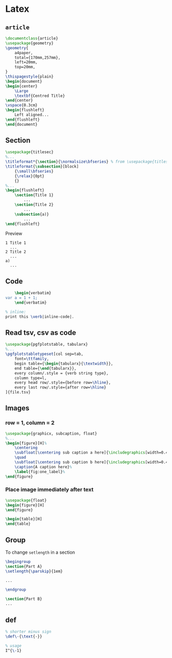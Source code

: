 # Latex

## `article`

```tex
\documentclass{article}
\usepackage{geometry}
\geometry{
    a4paper,
    total={170mm,257mm},
    left=20mm,
    top=20mm,
}
\thispagestyle{plain}
\begin{document}
\begin{center}
    \Large
    \textbf{Centred Title}
\end{center}
\vspace{0.3cm}
\begin{flushleft}
    Left aligned...
\end{flushleft}
\end{document}
```

## Section

```tex
\usepackage{titlesec}
%...
\titleformat*{\section}{\normalsize\bfseries} % from \usepackage{titlesec}
\titleformat{\subsection}[block]
    {\small\bfseries}
    {\relax}{0pt}
    {}
%...
\begin{flushleft}
    \section{Title 1}
        ...
    \section{Title 2}
        ...
    \subsection{a)}
        ...
\end{flushleft}
```

Preview

```
1 Title 1
  ...
2 Title 2
  ...
a)
  ...
```

## Code

```tex
    \begin{verbatim}
var a = 1 + 1;
    \end{verbatim}

% inline:
print this \verb|inline-code|.
```

## Read tsv, csv as code

```tex
\usepackage{pgfplotstable, tabularx}
%...
\pgfplotstabletypeset[col sep=tab,
    font=\ttfamily,
    begin table={\begin{tabularx}{\textwidth}},
    end table={\end{tabularx}},
    every column/.style = {verb string type},
    column type=l,
    every head row/.style={before row=\hline},
    every last row/.style={after row=\hline}
]{file.tsv}
```

## Images

### row = 1, column = 2

```tex
\usepackage{graphicx, subcaption, float}
%...
\begin{figure}[H]%
    \centering
    \subfloat[\centering sub caption a here]{\includegraphics[width=0.48\textwidth]{a.png}}
    \quad
    \subfloat[\centering sub caption b here]{\includegraphics[width=0.48\textwidth]{b.png}}
    \caption{A caption here}%
    \label{fig:one_label}%
\end{figure}
```

### Place image immediately after text

```tex
\usepackage{float}
\begin{figure}[H]
\end{figure}

\begin{table}[H]
\end{table}
```

## Group

To change `setlength` in a section

```tex
\begingroup
\section{Part A}
\setlength{\parskip}{1em}

...

\endgroup

\section{Part B}
...
```

## def

```tex
% shorter minus sign
\def\-{\text{-}}

% usage
I^{\-1}
```